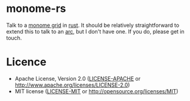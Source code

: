 # monome-rs

Talk to a [monome grid](https://monome.org/docs/grid/) in
[rust](https://www.rust-lang.org/). It should be relatively straightforward to
extend this to talk to an [arc](https://market.monome.org/products/arc), but I
don't have one. If you do, please get in touch.

# Licence

* Apache License, Version 2.0 ([LICENSE-APACHE](LICENSE-APACHE) or http://www.apache.org/licenses/LICENSE-2.0)
* MIT license ([LICENSE-MIT](LICENSE-MIT) or http://opensource.org/licenses/MIT)
